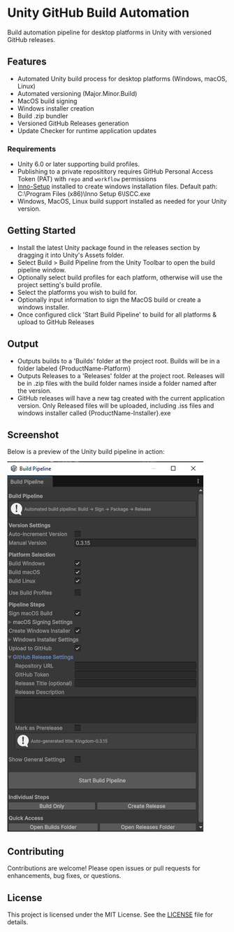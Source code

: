 # Unity GitHub Build Automation

Build automation pipeline for desktop platforms in Unity with versioned GitHub releases.

## Features

- Automated Unity build process for desktop platforms (Windows, macOS, Linux)
- Automated versioning (Major.Minor.Build)
- MacOS build signing
- Windows installer creation
- Build .zip bundler
- Versioned GitHub Releases generation
- Update Checker for runtime application updates

### Requirements

- Unity 6.0 or later supporting build profiles.
- Publishing to a private reposititory requires GitHub Personal Access Token (PAT) with `repo` and `workflow` permissions
- [Inno-Setup](https://jrsoftware.org/isinfo.php) installed to create windows installation files. Default path: C:\Program Files (x86)\Inno Setup 6\ISCC.exe 
- Windows, MacOS, Linux build support installed as needed for your Unity version.

## Getting Started

- Install the latest Unity package found in the releases section by dragging it into Unity's Assets folder.
- Select Build > Build Pipeline from the Unity Toolbar to open the build pipeline window.
- Optionally select build profiles for each platform, otherwise will use the project setting's build profile.
- Select the platforms you wish to build for.
- Optionally input information to sign the MacOS build or create a windows installer.
- Once configured click 'Start Build Pipeline' to build for all platforms & upload to GitHub Releases

## Output

- Outputs builds to a 'Builds' folder at the project root. Builds will be in a folder labeled {ProductName-Platform}
- Outputs Releases to a 'Releases' folder at the project root. Releases will be in .zip files with the build folder names inside a folder named after the version.
- GitHub releases will have a new tag created with the current application version. Only Released files will be uploaded, including .iss files and windows installer called {ProductName-Installer}.exe

## Screenshot

Below is a preview of the Unity build pipeline in action:

![Unity Build Pipeline Screenshot](unity-build-pipeline-screenshot.jpg)

## Contributing

Contributions are welcome! Please open issues or pull requests for enhancements, bug fixes, or questions.

## License

This project is licensed under the MIT License. See the [LICENSE](LICENSE) file for details.
